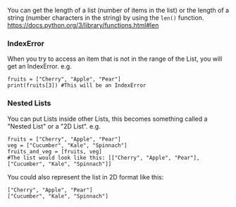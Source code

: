 
You can get the length of a list (number of items in the list) or the length of a string (number characters in the string) by using the `len()` function. https://docs.python.org/3/library/functions.html#len

### IndexError
When you try to access an item that is not in the range of the List, you will get an IndexError. e.g.

```
fruits = ["Cherry", "Apple", "Pear"]
print(fruits[3]) #This will be an IndexError
```

### Nested Lists
You can put Lists inside other Lists, this becomes something called a "Nested List" or a "2D List". e.g.

```
fruits = ["Cherry", "Apple", "Pear"]
veg = ["Cucumber", "Kale", "Spinnach"]
fruits_and_veg = [fruits, veg]
#The list would look like this: [["Cherry", "Apple", "Pear"], ["Cucumber", "Kale", "Spinnach"]]
```
You could also represent the list in 2D format like this:
```
["Cherry", "Apple", "Pear"]
["Cucumber", "Kale", "Spinnach"]
```
